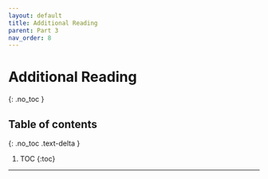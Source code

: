 ```yaml
---
layout: default
title: Additional Reading
parent: Part 3
nav_order: 8
---
```


# Additional Reading
{: .no_toc }

## Table of contents
{: .no_toc .text-delta }

1. TOC
{:toc}

---
